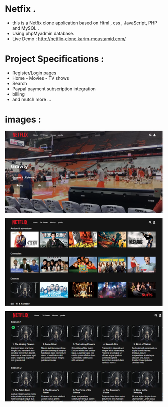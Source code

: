 # Netfix .
 - this is a Netfix clone application based on  Html , css , JavaScript, PHP and MySQL . 
 - Using phpMyadmin database.
 - Live Demo : http://netflix-clone.karim-moustamid.com/
 
 
 # Project Specifications : 
 
 - Register/Login pages
 - Home - Movies - TV shows 
 - Search 
 - Paypal payment subscription integration 
 - billing
 - and mutch more ...
 
  # images : 
  
  ![](snapchat/S1.PNG)
  
  
  
  ![](snapchat/S2.PNG)
  
  
  
  ![](snapchat/S3.PNG) 
  
 
  
  
  
 
